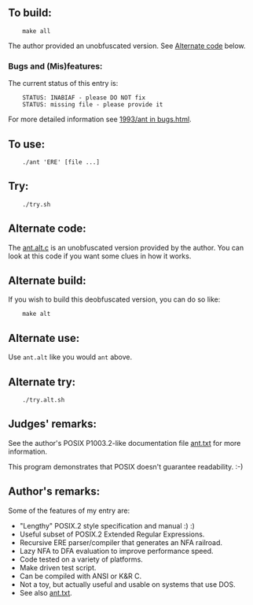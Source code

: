 ## To build:

``` <!---sh-->
    make all
```

The author provided an unobfuscated version. See [Alternate
code](#alternate-code) below.


### Bugs and (Mis)features:

The current status of this entry is:

```
    STATUS: INABIAF - please DO NOT fix
    STATUS: missing file - please provide it
```

For more detailed information see [1993/ant in bugs.html](../../bugs.html#1993_ant).


## To use:

``` <!---sh-->
    ./ant 'ERE' [file ...]
```


## Try:

``` <!---sh-->
    ./try.sh
```


## Alternate code:

The [ant.alt.c](%%REPO_URL%%/1993/ant/ant.alt.c) is an
unobfuscated version provided by the author. You can look at this code if you
want some clues in how it works.


## Alternate build:

If you wish to build this deobfuscated version, you can do so like:


``` <!---sh-->
    make alt
```


## Alternate use:

Use `ant.alt` like you would `ant` above.


## Alternate try:

``` <!---sh-->
    ./try.alt.sh
```


## Judges' remarks:

See the author's POSIX P1003.2-like documentation file [ant.txt](ant.txt) for
more information.

This program demonstrates that POSIX doesn't guarantee readability.  :-)


## Author's remarks:

Some of the features of my entry are:

-  "Lengthy" POSIX.2 style specification and manual :) :)
-  Useful subset of POSIX.2 Extended Regular Expressions.
-  Recursive ERE parser/compiler that generates an NFA railroad.
-  Lazy NFA to DFA evaluation to improve performance speed.
-  Code tested on a variety of platforms.
-  Make driven test script.
-  Can be compiled with ANSI or K&R C.
-  Not a toy, but actually useful and usable on systems that use DOS.
-  See also [ant.txt](ant.txt).


<!--

    Copyright © 1984-2024 by Landon Curt Noll. All Rights Reserved.

    You are free to share and adapt this file under the terms of this license:

        Creative Commons Attribution-ShareAlike 4.0 International (CC BY-SA 4.0)

    For more information, see:

        https://creativecommons.org/licenses/by-sa/4.0/

-->
